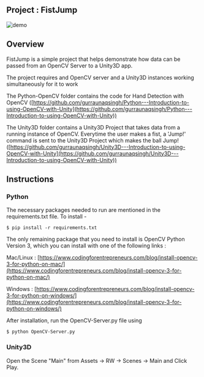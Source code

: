 ## Project : FistJump

![demo](https://media.giphy.com/media/9D8UMP23FPaSmRgMWa/giphy.gif)

## Overview

FistJump is a simple project that helps demonstrate how data can be passed from an OpenCV Server to a Unity3D app.

The project requires and OpenCV server and a Unity3D instances working simultaneously for it to work

The Python-OpenCV folder contains the code for Hand Detection with OpenCV ([https://github.com/gurraunaqsingh/Python---Introduction-to-using-OpenCV-with-Unity](https://github.com/gurraunaqsingh/Python---Introduction-to-using-OpenCV-with-Unity))

The Unity3D folder contains a Unity3D Project that takes data from a running instance of OpenCV. Everytime the user makes a fist, a 'Jump!' command is sent to the Unity3D Project which makes the ball Jump! ([https://github.com/gurraunaqsingh/Unity3D---Introduction-to-using-OpenCV-with-Unity](https://github.com/gurraunaqsingh/Unity3D---Introduction-to-using-OpenCV-with-Unity))


## Instructions

### Python

The necessary packages needed to run are mentioned in the requirements.txt file. To install - 

```
$ pip install -r requirements.txt
```

The only remaining package that you need to install is OpenCV Python Version 3, which you can install with one of the following links : 

Mac/Linux : [https://www.codingforentrepreneurs.com/blog/install-opencv-3-for-python-on-mac/](https://www.codingforentrepreneurs.com/blog/install-opencv-3-for-python-on-mac/)

Windows : [https://www.codingforentrepreneurs.com/blog/install-opencv-3-for-python-on-windows/](https://www.codingforentrepreneurs.com/blog/install-opencv-3-for-python-on-windows/)

After installation, run the OpenCV-Server.py file using 

``` 
$ python OpenCV-Server.py
```

### Unity3D

Open the Scene "Main" from Assets -> RW -> Scenes -> Main and Click Play.